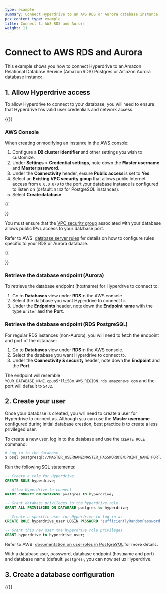 ```yaml
---
type: example
summary: Connect Hyperdrive to an AWS RDS or Aurora database instance.
pcx_content_type: example
title: Connect to AWS RDS and Aurora
weight: 11
---
```


# Connect to AWS RDS and Aurora

This example shows you how to connect Hyperdrive to an Amazon Relational Database Service (Amazon RDS) Postgres or Amazon Aurora database instance.

## 1. Allow Hyperdrive access

To allow Hyperdrive to connect to your database, you will need to ensure that Hyperdrive has valid user credentials and network access.

{{<render file="_public-connectivity.md">}}

### AWS Console

When creating or modifying an instance in the AWS console:

1. Configure a **DB cluster identifier** and other settings you wish to customize.
2. Under **Settings** > **Credential settings**, note down the **Master username** and **Master password**.
3. Under the **Connectivity** header, ensure **Public access** is set to **Yes**.
4. Select an **Existing VPC security group** that allows public Internet access from `0.0.0.0/0` to the port your database instance is configured to listen on (default: `5432` for PostgreSQL instances).
5. Select **Create database**.

{{<Aside type="warning">}}

You must ensure that the [VPC security group](https://docs.aws.amazon.com/vpc/latest/userguide/vpc-security-groups.html) associated with your database allows public IPv4 access to your database port.

Refer to AWS' [database server rules](https://docs.aws.amazon.com/AWSEC2/latest/UserGuide/security-group-rules-reference.html#sg-rules-db-server) for details on how to configure rules specific to your RDS or Aurora database.

{{</Aside>}}

### Retrieve the database endpoint (Aurora)

To retrieve the database endpoint (hostname) for Hyperdrive to connect to:

1. Go to **Databases** view under **RDS** in the AWS console.
2. Select the database you want Hyperdrive to connect to.
3. Under the **Endpoints** header, note down the **Endpoint name** with the type `Writer` and the **Port**.

### Retrieve the database endpoint (RDS PostgreSQL)

For regular RDS instances (non-Aurora), you will need to fetch the endpoint and port of the database:

1. Go to **Databases** view under **RDS** in the AWS console.
2. Select the database you want Hyperdrive to connect to.
3. Under the **Connectivity & security** header, note down the **Endpoint** and the **Port**.

The endpoint will resemble `YOUR_DATABASE_NAME.cpuo5rlli58m.AWS_REGION.rds.amazonaws.com` and the port will default to `5432`.

## 2. Create your user

Once your database is created, you will need to create a user for Hyperdrive to connect as. Although you can use the **Master username** configured during initial database creation, best practice is to create a less privileged user.

To create a new user, log in to the database and use the `CREATE ROLE` command:

```sh
# Log in to the database
$ psql postgresql://MASTER_USERNAME:MASTER_PASSWORD@ENDPOINT_NAME:PORT/database_name
```

Run the following SQL statements:

```sql
-- Create a role for Hyperdrive
CREATE ROLE hyperdrive;

-- Allow Hyperdrive to connect
GRANT CONNECT ON DATABASE postgres TO hyperdrive;

-- Grant database privileges to the hyperdrive role
GRANT ALL PRIVILEGES ON DATABASE postgres to hyperdrive;

-- Create a specific user for Hyperdrive to log in as
CREATE ROLE hyperdrive_user LOGIN PASSWORD 'sufficientlyRandomPassword';

-- Grant this new user the hyperdrive role privileges
GRANT hyperdrive to hyperdrive_user;
```

Refer to AWS' [documentation on user roles in PostgreSQL](https://docs.aws.amazon.com/AmazonRDS/latest/UserGuide/Appendix.PostgreSQL.CommonDBATasks.Roles.html) for more details.

With a database user, password, database endpoint (hostname and port) and database name (default: `postgres`), you can now set up Hyperdrive.

## 3. Create a database configuration

{{<render file="_create-hyperdrive-config.md">}}
